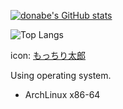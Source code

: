 [![donabe's GitHub stats](https://github-readme-stats.vercel.app/api?username=donabe8898&theme=vue-dark&show_icons=true)](https://github.com/donabe8898/github-readme-stats)

![Top Langs](https://github-readme-stats.vercel.app/api/top-langs/?username=donabe8898&theme=vue-dark&hide=html)

icon: [もっちり太郎](https://twitter.com/sugardegu2)

Using operating system.
- ArchLinux x86-64
